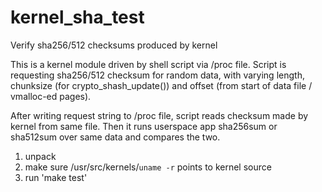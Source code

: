 # kernel_sha_test
Verify sha256/512 checksums produced by kernel

This is a kernel module driven by shell script via /proc file. Script is requesting sha256/512 checksum for random data, with varying length, chunksize (for crypto_shash_update()) and offset (from start of data file / vmalloc-ed pages).

After writing request string to /proc file, script reads checksum made by kernel from same file. Then it runs userspace app sha256sum or sha512sum over same data and compares the two.

1. unpack
2. make sure /usr/src/kernels/`uname -r` points to kernel source
3. run 'make test'


